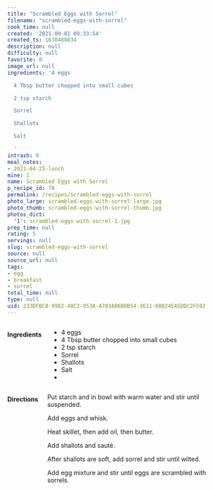 ```yaml
---
title: "Scrambled Eggs with Sorrel"
filename: "scrambled-eggs-with-sorrel"
cook_time: null
created: '2021-09-01 09:33:54'
created_ts: 1630488834
description: null
difficulty: null
favorite: 0
image_url: null
ingredients: '4 eggs

  4 Tbsp butter chopped into small cubes

  2 tsp starch

  Sorrel

  Shallots

  Salt

  '
intrash: 0
meal_notes:
- 2021-04-25-lunch
mine: 1
name: Scrambled Eggs with Sorrel
p_recipe_id: 70
permalink: /recipes/scrambled-eggs-with-sorrel
photo_large: scrambled-eggs-with-sorrel-large.jpg
photo_thumb: scrambled-eggs-with-sorrel-thumb.jpg
photos_dict:
  '1': scrambled-eggs-with-sorrel-1.jpg
prep_time: null
rating: 5
servings: null
slug: scrambled-eggs-with-sorrel
source: null
source_url: null
tags:
- egg
- breakfast
- sorrel
total_time: null
type: null
uid: 233DFBC8-9982-48C2-953A-A703AB6BDB54-3611-00024EA5DDC2FC02
---
```

<div class="columns large-7 small-12" id="writeup">	</div><!-- #writeup -->
</div><!-- #row-one -->
<div class="row" id="row-two">	<div class="columns large-4 small-12" id="ingredients"><h4>Ingredients</h4><div class="box box-ingredients content"><ul>
<li>4 eggs</li>
<li>4 Tbsp butter chopped into small cubes</li>
<li>2 tsp starch</li>
<li>Sorrel</li>
<li>Shallots</li>
<li>Salt</li>
<li></li>
</ul>
</div>	</div>	<div class="columns large-6 small-12" id="directions"><h4>Directions</h4><div class="box box-directions content"><p>Put starch and in bowl with warm water and stir until suspended.</p>
<p>Add eggs and whisk.</p>
<p>Heat skillet, then add oil, then butter.</p>
<p>Add shallots and sauté.</p>
<p>After shallots are soft, add sorrel and stir until wilted.</p>
<p>Add egg mixture and stir until eggs are scrambled with sorrels.</p>
</div>	</div>
